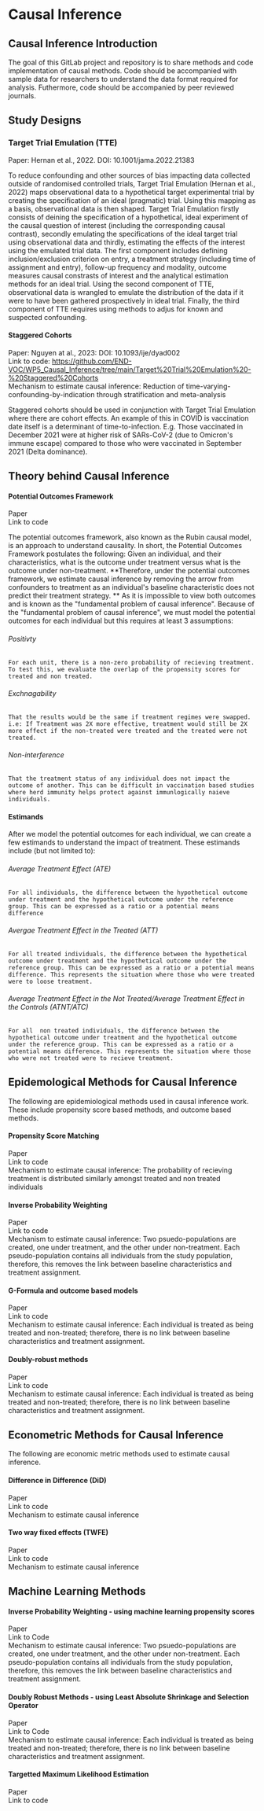 # Causal Inference

## Causal Inference Introduction
The goal of this GitLab project and repository is to share methods and code implementation of causal methods. 
Code should be accompanied with sample data for researchers to understand the data format required for analysis.
Futhermore, code should be accompanied by peer reviewed journals.  

## Study Designs

### Target Trial Emulation (TTE)
Paper: Hernan et al., 2022. DOI: 10.1001/jama.2022.21383

To reduce confounding and other sources of bias impacting data collected outside of randomised controlled trials, Target Trial Emulation (Hernan et al., 2022) maps observational data to a hypothetical target experimental trial by creating the specification of an ideal (pragmatic) trial. Using this mapping as a basis, observational data is then shaped. Target Trial Emulation firstly consists of deining the specification of a hypothetical, ideal experiment of the causal question of interest (including the corresponding causal contrast), secondly emulating the specifications of the ideal target trial using observational data and thirdly, estimating the effects of the interest using the emulated trial data. The first component includes defining inclusion/exclusion criterion on entry, a treatment strategy (including time of assignment and entry), follow-up frequency and modality, outcome measures causal constrasts of interest and the analytical estimation methods for an ideal trial. Using the second component of TTE, observational data is wrangled to emulate the distribution of the data if it were to have been gathered prospectively in ideal trial. Finally, the third component of TTE requires using methods to adjus for known and suspected confounding. 

#### Staggered Cohorts
Paper: Nguyen at al., 2023: DOI: 10.1093/ije/dyad002 <br />
Link to code: https://github.com/END-VOC/WP5_Causal_Inference/tree/main/Target%20Trial%20Emulation%20-%20Staggered%20Cohorts <br />
Mechanism to estimate causal inference: Reduction of time-varying-confounding-by-indication through stratification and meta-analysis

Staggered cohorts should be used in conjunction with Target Trial Emulation where there are cohort effects. An example of this in COVID is vaccination date itself is a determinant of time-to-infection. E.g. Those vaccinated in December 2021 were at higher risk of SARs-CoV-2 (due to Omicron's immune escape) compared to those who were vaccinated in September 2021 (Delta dominance). 

## Theory behind Causal Inference
 
#### Potential Outcomes Framework 
Paper <br />
Link to code <br />

The potential outcomes framework, also known as the Rubin causal model, is an approach to understand causality. In short, the Potential Outcomes Framework postulates the following: Given an individual, and their characteristics, what is the outcome under treatment versus what is the outcome under non-treatment. **Therefore, under the potential outcomes framework, we estimate causal inference by removing the arrow from confounders to treatment as an individual's baseline characteristic does not  predict their treatment strategy. ** As it is impossible to view both outcomes and is known as the "fundamental problem of causal inference". Because of the "fundamental problem of causal inference", we must model the potential outcomes for each individual but this requires at least 3 assumptions: 

###### Positivty
    For each unit, there is a non-zero probability of recieving treatment. To test this, we evaluate the overlap of the propensity scores for treated and non treated. 

###### Exchnagability
    That the results would be the same if treatment regimes were swapped. i.e: If Treatment was 2X more effective, treatment would still be 2X more effect if the non-treated were treated and the treated were not treated. 

###### Non-interference
    That the treatment status of any individual does not impact the outcome of another. This can be difficult in vaccination based studies where herd immunity helps protect against immunlogically naieve individuals. 


#### Estimands
After we model the potential outcomes for each individual, we can create a few estimands to understand the impact of treatment. These estimands include (but not limited to):

###### Average Treatment Effect (ATE)
    For all individuals, the difference between the hypothetical outcome under treatment and the hypothetical outcome under the reference group. This can be expressed as a ratio or a potential means difference

###### Avergae Treatment Effect in the Treated (ATT)
    For all treated individuals, the difference between the hypothetical outcome under treatment and the hypothetical outcome under the reference group. This can be expressed as a ratio or a potential means difference. This represents the situation where those who were treated were to loose treatment. 

###### Average Treatment Effect in the Not Treated/Average Treatment Effect in the Controls (ATNT/ATC)
    For all  non treated individuals, the difference between the hypothetical outcome under treatment and the hypothetical outcome under the reference group. This can be expressed as a ratio or a potential means difference. This represents the situation where those who were not treated were to recieve treatment. 


## Epidemological Methods for Causal Inference

The following are epidemiological methods  used in causal inference work. These include propensity score based methods, and outcome based methods. 

#### Propensity Score Matching
Paper<br />
Link to code<br />
Mechanism to estimate causal inference: The probability of recieving treatment is distributed similarly amongst treated and non treated individuals


#### Inverse Probability Weighting 
Paper<br />
Link to code<br />
Mechanism to estimate causal inference: Two psuedo-populations are created, one under treatment, and the other under non-treatment. Each pseudo-population contains all individuals from the study population, therefore, this removes the link between baseline characteristics and treatment assignment. 

#### G-Formula and outcome based models
Paper<br />
Link to code <br />
Mechanism to estimate causal inference: Each individual is treated as being treated and non-treated; therefore, there is no link between baseline characteristics and treatment assignment. 

#### Doubly-robust methods
Paper<br />
Link to code<br />
Mechanism to estimate causal inference: Each individual is treated as being treated and non-treated; therefore, there is no link between baseline characteristics and treatment assignment. 


## Econometric Methods for Causal Inference

The following are economic metric methods used to estimate causal inference. 

#### Difference in Difference (DiD)
Paper<br />
Link to code<br />
Mechanism to estimate causal inference<br />

#### Two way fixed effects (TWFE)
Paper<br />
Link to code<br />
Mechanism to estimate causal inference<br />


## Machine Learning Methods

#### Inverse Probability Weighting - using machine learning propensity scores
Paper<br />
Link to Code<br />
Mechanism to estimate causal inference: Two psuedo-populations are created, one under treatment, and the other under non-treatment. Each pseudo-population contains all individuals from the study population, therefore, this removes the link between baseline characteristics and treatment assignment. 

#### Doubly Robust Methods - using Least Absolute Shrinkage and Selection Operator 
Paper<br />
Link to Code<br />
Mechanism to estimate causal inference: Each individual is treated as being treated and non-treated; therefore, there is no link between baseline characteristics and treatment assignment. 


#### Targetted Maximum Likelihood Estimation
Paper<br />
Link to code<br />

